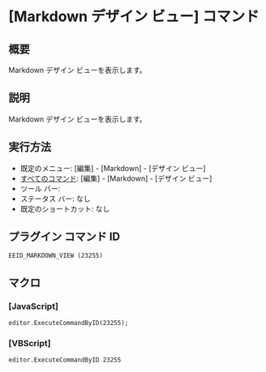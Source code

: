 # \[Markdown デザイン ビュー\] コマンド

## 概要

Markdown デザイン ビューを表示します。

## 説明

Markdown デザイン ビューを表示します。

## 実行方法

- 既定のメニュー: \[編集\] \- \[Markdown\] \- \[デザイン ビュー\]
- [すべてのコマンド](../../glossary/allcommands): \[編集\] \- \[Markdown\] \- \[デザイン ビュー\]
- ツール バー: 
- ステータス バー: なし
- 既定のショートカット: なし

## プラグイン コマンド ID

```
EEID_MARKDOWN_VIEW (23255)```

## マクロ

### \[JavaScript\]

```
editor.ExecuteCommandByID(23255);
```

### \[VBScript\]

```
editor.ExecuteCommandByID 23255
```
